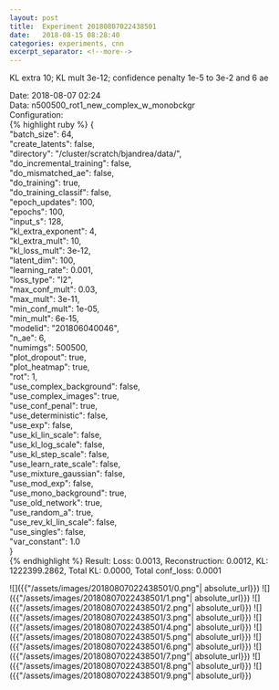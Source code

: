 ```yaml
---
layout: post
title:  Experiment 20180807022438501
date:   2018-08-15 08:28:40
categories: experiments, cnn
excerpt_separator: <!--more-->
---
```

KL extra 10; KL mult 3e-12; confidence penalty 1e-5 to 3e-2 and 6 ae  

 <!--more-->
Date: 2018-08-07 02:24  
Data: n500500_rot1_new_complex_w_monobckgr  
Configuration:   
{% highlight ruby %}
{  
    "batch_size": 64,   
    "create_latents": false,   
    "directory": "/cluster/scratch/bjandrea/data/",   
    "do_incremental_training": false,   
    "do_mismatched_ae": false,   
    "do_training": true,   
    "do_training_classif": false,   
    "epoch_updates": 100,   
    "epochs": 100,   
    "input_s": 128,   
    "kl_extra_exponent": 4,   
    "kl_extra_mult": 10,   
    "kl_loss_mult": 3e-12,   
    "latent_dim": 100,   
    "learning_rate": 0.001,   
    "loss_type": "l2",   
    "max_conf_mult": 0.03,   
    "max_mult": 3e-11,   
    "min_conf_mult": 1e-05,   
    "min_mult": 6e-15,   
    "modelid": "201806040046",   
    "n_ae": 6,   
    "numimgs": 500500,   
    "plot_dropout": true,   
    "plot_heatmap": true,   
    "rot": 1,   
    "use_complex_background": false,   
    "use_complex_images": true,   
    "use_conf_penal": true,   
    "use_deterministic": false,   
    "use_exp": false,   
    "use_kl_lin_scale": false,   
    "use_kl_log_scale": false,   
    "use_kl_step_scale": false,   
    "use_learn_rate_scale": false,   
    "use_mixture_gaussian": false,   
    "use_mod_exp": false,   
    "use_mono_background": true,   
    "use_old_network": true,   
    "use_random_a": true,   
    "use_rev_kl_lin_scale": false,   
    "use_singles": false,   
    "var_constant": 1.0  
}  
{% endhighlight %}
Result: Loss: 0.0013, Reconstruction: 0.0012, KL: 1222399.2862, Total KL: 0.0000,  Total conf_loss: 0.0001  

![]({{"/assets/images/20180807022438501/0.png"| absolute_url}})
![]({{"/assets/images/20180807022438501/1.png"| absolute_url}})
![]({{"/assets/images/20180807022438501/2.png"| absolute_url}})
![]({{"/assets/images/20180807022438501/3.png"| absolute_url}})
![]({{"/assets/images/20180807022438501/4.png"| absolute_url}})
![]({{"/assets/images/20180807022438501/5.png"| absolute_url}})
![]({{"/assets/images/20180807022438501/6.png"| absolute_url}})
![]({{"/assets/images/20180807022438501/7.png"| absolute_url}})
![]({{"/assets/images/20180807022438501/8.png"| absolute_url}})
![]({{"/assets/images/20180807022438501/9.png"| absolute_url}})
